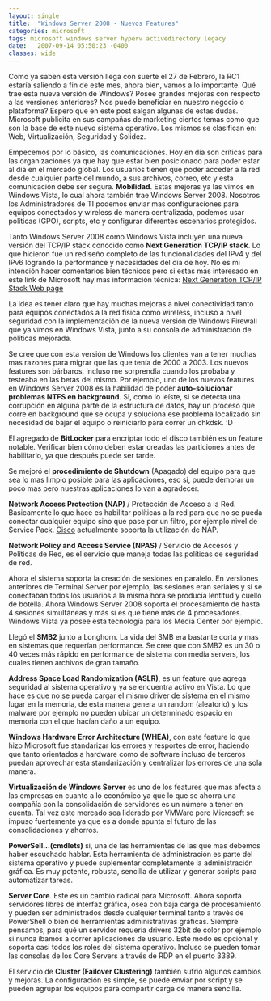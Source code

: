 ```yaml
---
layout: single
title:  "Windows Server 2008 - Nuevos Features"
categories: microsoft 
tags: microsoft windows server hyperv activedirectory legacy
date:   2007-09-14 05:50:23 -0400
classes: wide
---
```

Como ya saben esta versión llega con suerte el 27 de Febrero, la RC1 estaría saliendo a fin de este mes, ahora bien, vamos a lo importante. Qué trae esta nueva versión de Windows? Posee grandes mejoras con respecto a las versiones anteriores? Nos puede beneficiar en nuestro negocio o plataforma? Espero que en este post salgan algunas de estas dudas. Microsoft publicita en sus campañas de marketing ciertos temas como que son la base de este nuevo sistema operativo. Los mismos se clasifican en: Web, Virtualización, Seguridad y Solidez.

Empecemos por lo básico, las comunicaciones. Hoy en día son críticas para las organizaciones ya que hay que estar bien posicionado para poder estar al día en el mercado global. Los usuarios tienen que poder acceder a la red desde cualquier parte del mundo, a sus archivos, correo, etc y esta comunicación debe ser segura. **Mobilidad**. Estas mejoras ya las vimos en Windows Vista, lo cual ahora también trae Windows Server 2008. Nosotros los Administradores de TI podemos enviar mas configuraciones para equipos conectados y wireless de manera centralizada, podemos usar políticas (GPO), scripts, etc y configurar diferentes escenarios protegidos.

Tanto Windows Server 2008 como Windows Vista incluyen una nueva versión del TCP/IP stack conocido como **Next Generation TCP/IP stack**. Lo que hicieron fue un rediseño completo de las funcionalidades del IPv4 y del IPv6 logrando la performance y necesidades del día de hoy. No es mi intención hacer comentarios bien técnicos pero si estas mas interesado en este link de Microsoft hay mas información técnica: [Next Generation TCP/IP Stack Web page](http://www.microsoft.com/technet/network/tcpip/default.mspx)

La idea es tener claro que hay muchas mejoras a nivel conectividad tanto para equipos conectados a la red física como wireless, incluso a nivel seguridad con la implementación de la nueva versión de Windows Firewall que ya vimos en Windows Vista, junto a su consola de administración de políticas mejorada.

Se cree que con esta versión de Windows los clientes van a tener muchas mas razones para migrar que las que tenía de 2000 a 2003. Los nuevos features son bárbaros, incluso me sorprendía cuando los probaba y testeaba en las betas del mismo. Por ejemplo, uno de los nuevos features en Windows Server 2008 es la habilidad de poder **auto-solucionar problemas NTFS en background**. Si, como lo leíste, si se detecta una corrupción en alguna parte de la estructura de datos, hay un proceso que corre en background que se ocupa y soluciona ese problema localizado sin necesidad de bajar el equipo o reiniciarlo para correr un chkdsk. :D

El agregado de **BitLocker** para encriptar todo el disco también es un feature notable. Verificar bien cómo deben estar creadas las particiones antes de habilitarlo, ya que después puede ser tarde.

Se mejoró el **procedimiento de Shutdown** (Apagado) del equipo para que sea lo mas limpio posible para las aplicaciones, eso si, puede demorar un poco mas pero nuestras aplicaciones lo van a agradecer.

**Network Access Protection (NAP)** / Protección de Acceso a la Red. Basicamente lo que hace es habilitar políticas a la red para que no se pueda conectar cualquier equipo sino que pase por un filtro, por ejemplo nivel de Service Pack. [Cisco](http://www.cisco.com/) actualmente soporta la utilización de NAP. 

**Network Policy and Access Service (NPAS)** / Servicio de Accesos y Políticas de Red, es el servicio que maneja todas las políticas de seguridad de red.

Ahora el sistema soporta la creación de sesiones en paralelo. En versiones anteriores de Terminal Server por ejemplo, las sesiones eran seriales y si se conectaban todos los usuarios a la misma hora se producía lentitud y cuello de botella. Ahora Windows Server 2008 soporta el procesamiento de hasta 4 sesiones simultáneas y más si es que tiene más de 4 procesadores. Windows Vista ya posee esta tecnología para los Media Center por ejemplo.

Llegó el **SMB2** junto a Longhorn. La vida del SMB era bastante corta y mas en sistemas que requerían performance. Se cree que con SMB2 es un 30 o 40 veces más rápido en performance de sistema con media servers, los cuales tienen archivos de gran tamaño.

**Address Space Load Randomization (ASLR)**, es un feature que agrega seguridad al sistema operativo y ya se encuentra activo en Vista. Lo que hace es que no se pueda cargar el mismo driver de sistema en el mismo lugar en la memoria, de esta manera genera un random (aleatorio) y los malware por ejemplo no pueden ubicar un determinado espacio en memoria con el que hacían daño a un equipo.

**Windows Hardware Error Architecture (WHEA)**, con este feature lo que hizo Microsoft fue standarizar los errores y resportes de error, haciendo que tanto orientados a hardware como de software incluso de terceros puedan aprovechar esta standarización y centralizar los errores de una sola manera.

**Virtualización de Windows Server** es uno de los features que mas afecta a las empresas en cuanto a lo económico ya que lo que se ahorra una compañía con la consolidación de servidores es un número a tener en cuenta. Tal vez este mercado sea liderado por VMWare pero Microsoft se impuso fuertemente ya que es a donde apunta el futuro de las consolidaciones y ahorros.

**PowerSell...(cmdlets)** si, una de las herramientas de las que mas debemos haber escuchado hablar. Esta herramienta de administración es parte del sistema operativo y puede suplementar completamente la administración gráfica. Es muy potente, robusta, sencilla de utilizar y generar scripts para automatizar tareas.

**Server Core**. Este es un cambio radical para Microsoft. Ahora soporta servidores libres de interfaz gráfica, osea con baja carga de procesamiento y pueden ser administrados desde cualquier terminal tanto a través de PowerShell o bien de herramientas administrativas gráficas. Siempre pensamos, para qué un servidor requería drivers 32bit de color por ejemplo si nunca íbamos a correr aplicaciones de usuario. Este modo es opcional y soporta casi todos los roles del sistema operativo. Incluso se pueden tomar las consolas de los Core Servers a través de RDP en el puerto 3389.

El servicio de **Cluster (Failover Clustering)** también sufrió algunos cambios y mejoras. La configuración es simple, se puede enviar por script y se pueden agrupar los equipos para compartir carga de manera sencilla.